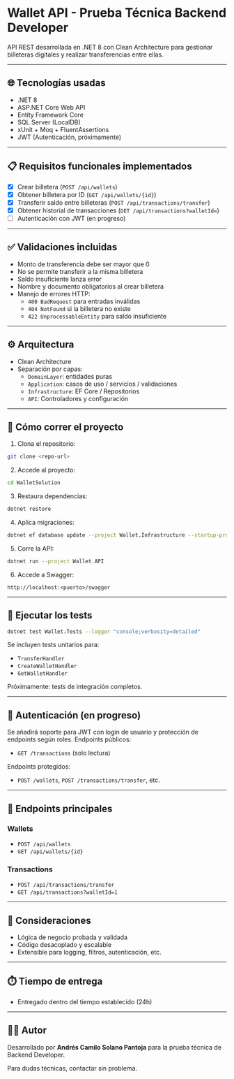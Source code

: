 # Wallet API - Prueba Técnica Backend Developer

API REST desarrollada en .NET 8 con Clean Architecture para gestionar billeteras digitales y realizar transferencias entre ellas.

---

## 🌐 Tecnologías usadas

- .NET 8
- ASP.NET Core Web API
- Entity Framework Core
- SQL Server (LocalDB)
- xUnit + Moq + FluentAssertions
- JWT (Autenticación, próximamente)

---

## 📋 Requisitos funcionales implementados

- [x] Crear billetera (`POST /api/wallets`)
- [x] Obtener billetera por ID (`GET /api/wallets/{id}`)
- [x] Transferir saldo entre billeteras (`POST /api/transactions/transfer`)
- [x] Obtener historial de transacciones (`GET /api/transactions?walletId=`)
- [ ] Autenticación con JWT (en progreso)

---

## ✅ Validaciones incluidas

- Monto de transferencia debe ser mayor que 0
- No se permite transferir a la misma billetera
- Saldo insuficiente lanza error
- Nombre y documento obligatorios al crear billetera
- Manejo de errores HTTP:
  - `400 BadRequest` para entradas inválidas
  - `404 NotFound` si la billetera no existe
  - `422 UnprocessableEntity` para saldo insuficiente

---

## ⚙️ Arquitectura

- Clean Architecture
- Separación por capas:
  - `DomainLayer`: entidades puras
  - `Application`: casos de uso / servicios / validaciones
  - `Infrastructure`: EF Core / Repositorios
  - `API`: Controladores y configuración

---

## 🧪 Cómo correr el proyecto

1. Clona el repositorio:
```bash
git clone <repo-url>
```

2. Accede al proyecto:
```bash
cd WalletSolution
```

3. Restaura dependencias:
```bash
dotnet restore
```

4. Aplica migraciones:
```bash
dotnet ef database update --project Wallet.Infrastructure --startup-project Wallet.API
```

5. Corre la API:
```bash
dotnet run --project Wallet.API
```

6. Accede a Swagger:
```
http://localhost:<puerto>/swagger
```

---

## 🧪 Ejecutar los tests

```bash
dotnet test Wallet.Tests --logger "console;verbosity=detailed"
```

Se incluyen tests unitarios para:
- `TransferHandler`
- `CreateWalletHandler`
- `GetWalletHandler`

Próximamente: tests de integración completos.

---

## 🔐 Autenticación (en progreso)

Se añadirá soporte para JWT con login de usuario y protección de endpoints según roles. 
Endpoints públicos:
- `GET /transactions` (solo lectura)

Endpoints protegidos:
- `POST /wallets`, `POST /transactions/transfer`, etc.

---

## 📄 Endpoints principales

### Wallets
- `POST /api/wallets`
- `GET /api/wallets/{id}`

### Transactions
- `POST /api/transactions/transfer`
- `GET /api/transactions?walletId=1`

---

## 📌 Consideraciones

- Lógica de negocio probada y validada
- Código desacoplado y escalable
- Extensible para logging, filtros, autenticación, etc.

---

## ⏱️ Tiempo de entrega

- Entregado dentro del tiempo establecido (24h)

---

## 👨‍💻 Autor

Desarrollado por **Andrés Camilo Solano Pantoja** para la prueba técnica de Backend Developer.

Para dudas técnicas, contactar sin problema.

